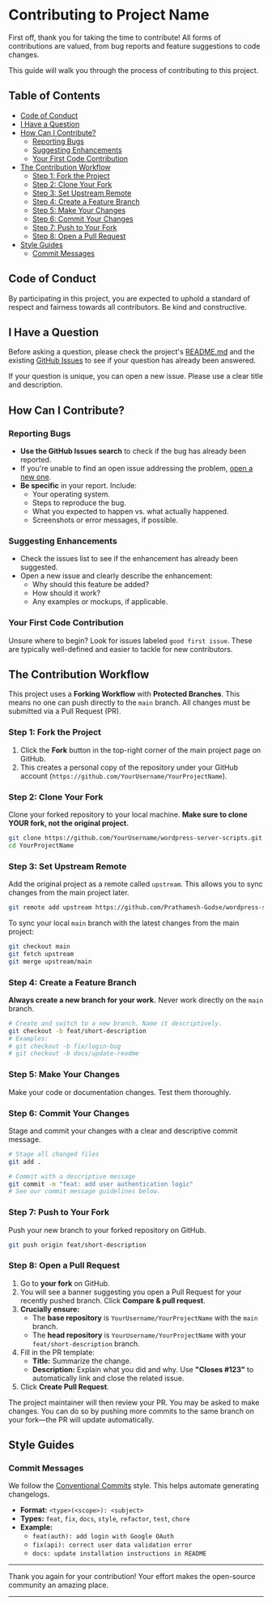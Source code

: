 # Contributing to Project Name

First off, thank you for taking the time to contribute! All forms of contributions are valued, from bug reports and feature suggestions to code changes.

This guide will walk you through the process of contributing to this project.

## Table of Contents

- [Code of Conduct](#code-of-conduct)
- [I Have a Question](#i-have-a-question)
- [How Can I Contribute?](#how-can-i-contribute)
  - [Reporting Bugs](#reporting-bugs)
  - [Suggesting Enhancements](#suggesting-enhancements)
  - [Your First Code Contribution](#your-first-code-contribution)
- [The Contribution Workflow](#the-contribution-workflow)
  - [Step 1: Fork the Project](#step-1-fork-the-project)
  - [Step 2: Clone Your Fork](#step-2-clone-your-fork)
  - [Step 3: Set Upstream Remote](#step-3-set-upstream-remote)
  - [Step 4: Create a Feature Branch](#step-4-create-a-feature-branch)
  - [Step 5: Make Your Changes](#step-5-make-your-changes)
  - [Step 6: Commit Your Changes](#step-6-commit-your-changes)
  - [Step 7: Push to Your Fork](#step-7-push-to-your-fork)
  - [Step 8: Open a Pull Request](#step-8-open-a-pull-request)
- [Style Guides](#style-guides)
  - [Commit Messages](#commit-messages)

## Code of Conduct

By participating in this project, you are expected to uphold a standard of respect and fairness towards all contributors. Be kind and constructive.

## I Have a Question

Before asking a question, please check the project's [README.md](./README.md) and the existing [GitHub Issues](https://github.com/Prathamesh-Godse/wordpress-server-scripts/issues) to see if your question has already been answered.

If your question is unique, you can open a new issue. Please use a clear title and description.

## How Can I Contribute?

### Reporting Bugs

- **Use the GitHub Issues search** to check if the bug has already been reported.
- If you're unable to find an open issue addressing the problem, [open a new one](https://github.com/Prathamesh-Godse/wordpress-server-scripts/issues/new).
- **Be specific** in your report. Include:
  - Your operating system.
  - Steps to reproduce the bug.
  - What you expected to happen vs. what actually happened.
  - Screenshots or error messages, if possible.

### Suggesting Enhancements

- Check the issues list to see if the enhancement has already been suggested.
- Open a new issue and clearly describe the enhancement:
  - Why should this feature be added?
  - How should it work?
  - Any examples or mockups, if applicable.

### Your First Code Contribution

Unsure where to begin? Look for issues labeled `good first issue`. These are typically well-defined and easier to tackle for new contributors.

## The Contribution Workflow

This project uses a **Forking Workflow** with **Protected Branches**. This means no one can push directly to the `main` branch. All changes must be submitted via a Pull Request (PR).

### Step 1: Fork the Project

1. Click the **Fork** button in the top-right corner of the main project page on GitHub.
2. This creates a personal copy of the repository under your GitHub account (`https://github.com/YourUsername/YourProjectName`).

### Step 2: Clone Your Fork

Clone your forked repository to your local machine. **Make sure to clone YOUR fork, not the original project.**

```bash
git clone https://github.com/YourUsername/wordpress-server-scripts.git
cd YourProjectName
```

### Step 3: Set Upstream Remote

Add the original project as a remote called `upstream`. This allows you to sync changes from the main project later.

```bash
git remote add upstream https://github.com/Prathamesh-Godse/wordpress-server-scripts.git
```

To sync your local `main` branch with the latest changes from the main project:

```bash
git checkout main
git fetch upstream
git merge upstream/main
```

### Step 4: Create a Feature Branch

**Always create a new branch for your work.** Never work directly on the `main` branch.

```bash
# Create and switch to a new branch. Name it descriptively.
git checkout -b feat/short-description
# Examples:
# git checkout -b fix/login-bug
# git checkout -b docs/update-readme
```

### Step 5: Make Your Changes

Make your code or documentation changes. Test them thoroughly.

### Step 6: Commit Your Changes

Stage and commit your changes with a clear and descriptive commit message.

```bash
# Stage all changed files
git add .

# Commit with a descriptive message
git commit -m "feat: add user authentication logic"
# See our commit message guidelines below.
```

### Step 7: Push to Your Fork

Push your new branch to your forked repository on GitHub.

```bash
git push origin feat/short-description
```

### Step 8: Open a Pull Request

1. Go to **your fork** on GitHub.
2. You will see a banner suggesting you open a Pull Request for your recently pushed branch. Click **Compare & pull request**.
3. **Crucially ensure:**
   - The **base repository** is `YourUsername/YourProjectName` with the `main` branch.
   - The **head repository** is `YourUsername/YourProjectName` with your `feat/short-description` branch.
4. Fill in the PR template:
   - **Title:** Summarize the change.
   - **Description:** Explain what you did and why. Use **"Closes #123"** to automatically link and close the related issue.
5. Click **Create Pull Request**.

The project maintainer will then review your PR. You may be asked to make changes. You can do so by pushing more commits to the same branch on your fork—the PR will update automatically.

## Style Guides

### Commit Messages

We follow the [Conventional Commits](https://www.conventionalcommits.org/) style. This helps automate generating changelogs.

- **Format:** `<type>(<scope>): <subject>`
- **Types:** `feat`, `fix`, `docs`, `style`, `refactor`, `test`, `chore`
- **Example:**
  - `feat(auth): add login with Google OAuth`
  - `fix(api): correct user data validation error`
  - `docs: update installation instructions in README`

---

Thank you again for your contribution! Your effort makes the open-source community an amazing place.

---
